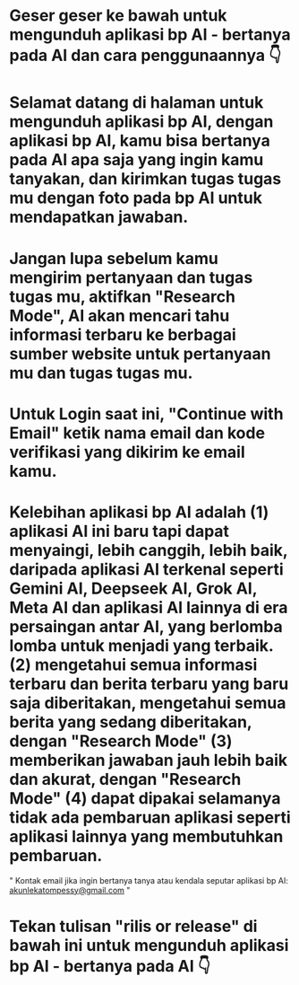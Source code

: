 # Geser geser ke bawah untuk mengunduh aplikasi bp AI - bertanya pada AI dan cara penggunaannya 👇
 
# Selamat datang di halaman untuk mengunduh aplikasi bp AI, dengan aplikasi bp AI, kamu bisa bertanya pada AI apa saja yang ingin kamu tanyakan, dan kirimkan tugas tugas mu dengan foto pada bp AI untuk mendapatkan jawaban.

# Jangan lupa sebelum kamu mengirim pertanyaan dan tugas tugas mu, aktifkan "Research Mode", AI akan mencari tahu informasi terbaru ke berbagai sumber website untuk pertanyaan mu dan tugas tugas mu.

# Untuk Login saat ini, "Continue with Email" ketik nama email dan kode verifikasi yang dikirim ke email kamu.

# Kelebihan aplikasi bp AI adalah (1) aplikasi AI ini baru tapi dapat menyaingi, lebih canggih, lebih baik, daripada aplikasi AI terkenal seperti Gemini AI, Deepseek AI, Grok AI, Meta AI dan aplikasi AI lainnya di era persaingan antar AI, yang berlomba lomba untuk menjadi yang terbaik. (2) mengetahui semua informasi terbaru dan berita terbaru yang baru saja diberitakan, mengetahui semua berita yang sedang diberitakan, dengan "Research Mode" (3) memberikan jawaban jauh lebih baik dan akurat, dengan "Research Mode" (4) dapat dipakai selamanya tidak ada pembaruan aplikasi seperti aplikasi lainnya yang membutuhkan pembaruan.

" Kontak email jika ingin bertanya tanya atau kendala seputar aplikasi bp AI: akunlekatompessy@gmail.com "

# Tekan tulisan "rilis or release" di bawah ini untuk mengunduh aplikasi bp AI - bertanya pada AI 👇
